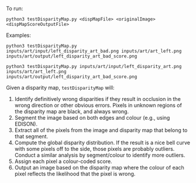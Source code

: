 To run:
```
python3 testDisparityMap.py <dispMapFile> <originalImage> <dispMapScoreOutputFile>
```
Examples: 
```
python3 testDisparityMap.py inputs/art/input/left_disparity_art_bad.png inputs/art/art_left.png inputs/art/output/left_disparity_art_bad_score.png

python3 testDisparityMap.py inputs/art/input/left_disparity_art.png inputs/art/art_left.png inputs/art/output/left_disparity_art_bad_score.png
```

Given a disparity map, `testDisparityMap` will:
1. Identify definitively wrong disparities if they result in occlusion in the wrong direction or other obvious errors. Pixels in unknown regions of the disparity map are black, and always wrong.
1. Segment the image based on both edges and colour (e.g., using EDISON).
1. Extract all of the pixels from the image and disparity map that belong to that segment.
1. Compute the global disparity distribution. If the result is a nice bell curve with some pixels off to the side, those pixels are probably outliers. Conduct a similar analysis by segment/colour to identify more outliers.
1. Assign each pixel a colour-coded score.
1. Output an image based on the disparity map where the colour of each pixel reflects the likelihood that the pixel is wrong.
<!-- 1. [optional] perform correction, using RANSAC plane fitting. -->